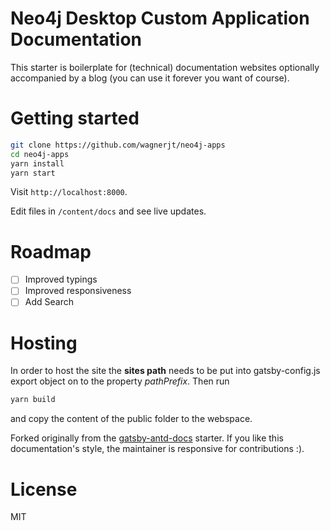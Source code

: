 # Neo4j Desktop Custom Application Documentation


This starter is boilerplate for (technical) documentation websites optionally accompanied by a blog (you can use it forever you want of course).

# Getting started

```bash
git clone https://github.com/wagnerjt/neo4j-apps
cd neo4j-apps
yarn install
yarn start
```

Visit `http://localhost:8000`.

Edit files in `/content/docs` and see live updates.

# Roadmap

- [ ] Improved typings
- [ ] Improved responsiveness
- [ ] Add Search

# Hosting

In order to host the site the **sites path** needs to be put into gatsby-config.js export object on to the property _pathPrefix_. Then run

```bash
yarn build
```

and copy the content of the public folder to the webspace.

Forked originally from the [gatsby-antd-docs](https://github.com/jannikbuschke/gatsby-antd-docs) starter. If you like this documentation's style, the maintainer is responsive for contributions :).

# License

MIT
